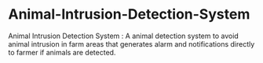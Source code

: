 # Animal-Intrusion-Detection-System
Animal Intrusion Detection System : A animal detection system to avoid animal intrusion in farm areas that generates alarm and notifications directly to farmer if animals are detected.
